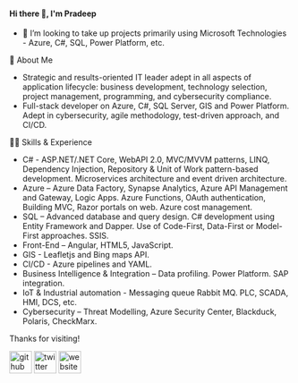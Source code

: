#### Hi there 👋, I'm Pradeep

- 👯 I’m looking to take up projects primarily using Microsoft Technologies - Azure, C#, SQL, Power Platform, etc.

🚀 About Me
- Strategic and results-oriented IT leader adept in all aspects of application lifecycle: business development, technology selection, project management, programming, and cybersecurity compliance.
- Full-stack developer on Azure, C#, SQL Server, GIS and Power Platform. Adept in cybersecurity, agile methodology, test-driven approach, and CI/CD.

👨‍💻 Skills & Experience

- C# - ASP.NET/.NET Core, WebAPI 2.0, MVC/MVVM patterns, LINQ, Dependency Injection, Repository & Unit of Work pattern-based development. Microservices architecture and event driven architecture.
- Azure – Azure Data Factory, Synapse Analytics, Azure API Management and Gateway, Logic Apps. Azure Functions, OAuth authentication, Building MVC, Razor portals on web. Azure cost management.
- SQL – Advanced database and query design. C# development using Entity Framework and Dapper. Use of Code-First, Data-First or Model-First approaches. SSIS.
- Front-End – Angular, HTML5, JavaScript.
- GIS - Leafletjs and Bing maps API.
- CI/CD - Azure pipelines and YAML.
- Business Intelligence & Integration – Data profiling. Power Platform. SAP integration.
- IoT & Industrial automation - Messaging queue Rabbit MQ. PLC, SCADA, HMI, DCS, etc.
- Cybersecurity – Threat Modelling, Azure Security Center, Blackduck, Polaris, CheckMarx.

Thanks for visiting!

[<img src='https://cdn.jsdelivr.net/npm/simple-icons@3.0.1/icons/github.svg' alt='github' height='40'>](https://github.com/pmia)  [<img src='https://cdn.jsdelivr.net/npm/simple-icons@3.0.1/icons/twitter.svg' alt='twitter' height='40'>](https://twitter.com/@ps672890)  [<img src='https://cdn.jsdelivr.net/npm/simple-icons@3.0.1/icons/icloud.svg' alt='website' height='40'>](plantys.net)  





